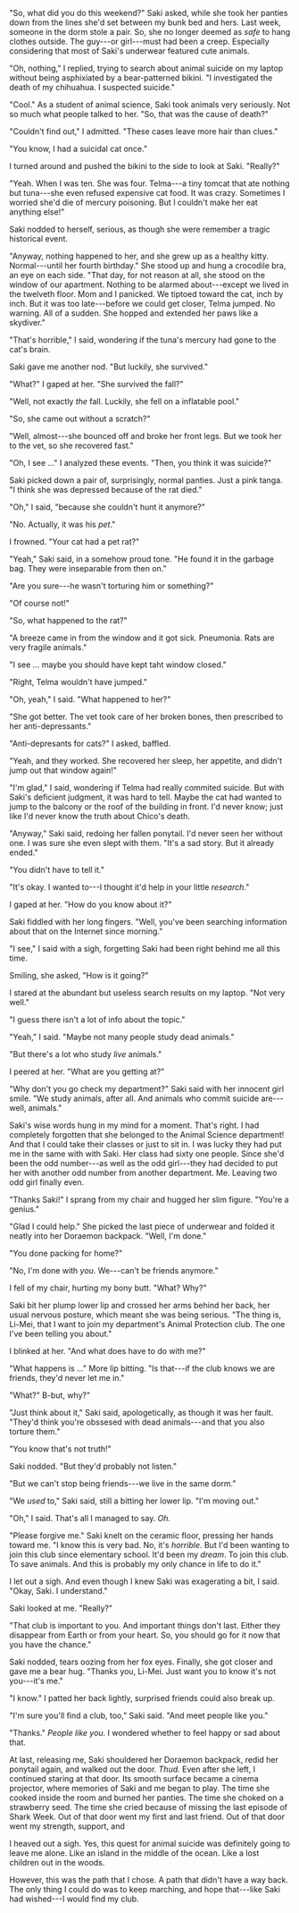 "So, what did you do this weekend?" Saki asked, while she took her panties down from the lines she'd set between my bunk bed and hers. Last week, someone in the dorm stole a pair. So, she no longer deemed as *safe* to hang clothes outside. The guy---or girl---must had been a creep. Especially considering that most of Saki's underwear featured cute animals.

"Oh, nothing," I replied, trying to search about animal suicide on my laptop without being asphixiated by a bear-patterned bikini. "I investigated the death of my chihuahua. I suspected suicide."

"Cool." As a student of animal science, Saki took animals very seriously. Not so much what people talked to her. "So, that was the cause of death?"

"Couldn't find out," I admitted. "These cases leave more hair than clues."

"You know, I had a suicidal cat once."

I turned around and pushed the bikini to the side to look at Saki. "Really?"

"Yeah. When I was ten. She was four. Telma---a tiny tomcat that ate nothing but tuna---she even refused expensive cat food. It was crazy. Sometimes I worried she'd die of mercury poisoning. But I couldn't make her eat anything else!"

Saki nodded to herself, serious, as though she were remember a tragic historical event.

"Anyway, nothing happened to her, and she grew up as a healthy kitty. Normal---until her fourth birthday." She stood up and hung a crocodile bra, an eye on each side. "That day, for not reason at all, she stood on the window of our apartment. Nothing to be alarmed about---except we lived in the twelveth floor. Mom and I panicked. We tiptoed toward the cat, inch by inch. But it was too late---before we could get closer, Telma jumped. No warning. All of a sudden. She hopped and extended her paws like a skydiver."

"That's horrible," I said, wondering if the tuna's mercury had gone to the cat's brain.

Saki gave me another nod. "But luckily, she survived."

"What?" I gaped at her. "She survived the fall?"

"Well, not exactly *the* fall. Luckily, she fell on a inflatable pool."

"So, she came out without a scratch?"

"Well, almost---she bounced off and broke her front legs. But we took her to the vet, so she recovered fast."

"Oh, I see ..." I analyzed these events. "Then, you think it was suicide?"

Saki picked down a pair of, surprisingly, normal panties. Just a pink tanga. "I think she was depressed because of the rat died."

"Oh," I said, "because she couldn't hunt it anymore?"

"No. Actually, it was his *pet*."

I frowned. "Your cat had a pet rat?"

"Yeah," Saki said, in a somehow proud tone. "He found it in the garbage bag. They were inseparable from then on."

"Are you sure---he wasn't torturing him or something?"

"Of course not!"

"So, what happened to the rat?"

"A breeze came in from the window and it got sick. Pneumonia. Rats are very fragile animals."

"I see ... maybe you should have kept taht window closed."

"Right, Telma wouldn't have jumped."

"Oh, yeah," I said. "What happened to her?"

"She got better. The vet took care of her broken bones, then prescribed to her anti-depressants."

"Anti-depresants for cats?" I asked, baffled.

"Yeah, and they worked. She recovered her sleep, her appetite, and didn't jump out that window again!"

"I'm glad," I said, wondering if Telma had really commited suicide. But with Saki's deficient judgment, it was hard to tell. Maybe the cat had wanted to jump to the balcony or the roof of the building in front. I'd never know; just like I'd never know the truth about Chico's death.

"Anyway," Saki said, redoing her fallen ponytail. I'd never seen her without one. I was sure she even slept with them. "It's a sad story. But it already ended."

"You didn't have to tell it."

"It's okay. I wanted to---I thought it'd help in your little *research*."

I gaped at her. "How do you know about it?"

Saki fiddled with her long fingers. "Well, you've been searching information about that on the Internet since morning."

"I see," I said with a sigh, forgetting Saki had been right behind me all this time.

Smiling, she asked, "How is it going?"

I stared at the abundant but useless search results on my laptop. "Not very well."

"I guess there isn't a lot of info about the topic."

"Yeah," I said. "Maybe not many people study dead animals."

"But there's a lot who study *live* animals."

I peered at her. "What are you getting at?"

"Why don't you go check my department?" Saki said with her innocent girl smile. "We study animals, after all. And animals who commit suicide are---well, animals."

Saki's wise words hung in my mind for a moment. That's right. I had completely forgotten that she belonged to the Animal Science department! And that I could take their classes or just to sit in. I was lucky they had put me in the same with with Saki. Her class had sixty one people. Since she'd been the odd number---as well as the odd girl---they had decided to put her with another odd number from another department. Me. Leaving two odd girl finally even.

"Thanks Saki!" I sprang from my chair and hugged her slim figure. "You're a genius."

"Glad I could help." She picked the last piece of underwear and folded it neatly into her Doraemon backpack. "Well, I'm done."

"You done packing for home?"

"No, I'm done with *you*. We---can't be friends anymore."

I fell of my chair, hurting my bony butt. "What? Why?"

Saki bit her plump lower lip and crossed her arms behind her back, her usual nervous posture, which meant she was being serious. "The thing is, Li-Mei, that I want to join my department's Animal Protection club. The one I've been telling you about."

I blinked at her. "And what does have to do with me?"

"What happens is ..." More lip bitting. "Is that---if the club knows we are friends, they'd never let me in."

"What?" B-but, why?"

"Just think about it," Saki said, apologetically, as though it was her fault. "They'd think you're obssesed with dead animals---and that you also torture them."

"You know that's not truth!"

Saki nodded. "But they'd probably not listen."

"But we can't stop being friends---we live in the same dorm."

"We *used* to," Saki said, still a bitting her lower lip. "I'm moving out."

"Oh," I said. That's all I managed to say. *Oh.*

"Please forgive me." Saki knelt on the ceramic floor, pressing her hands toward me. "I know this is very bad. No, it's *horrible*. But I'd been wanting to join this club since elementary school. It'd been my *dream*. To join this club. To save animals. And this is probably my only chance in life to do it."

I let out a sigh. And even though I knew Saki was exagerating a bit, I said. "Okay, Saki. I understand."

Saki looked at me. "Really?"

"That club is important to you. And important things don't last. Either they disappear from Earth or from your heart. So, you should go for it now that you have the chance."

Saki nodded, tears oozing from her fox eyes. Finally, she got closer and gave me a bear hug. "Thanks you, Li-Mei. Just want you to know it's not you---it's me."

"I know." I patted her back lightly, surprised friends could also break up.

"I'm sure you'll find a club, too," Saki said. "And meet people like you."

"Thanks." *People like you.* I wondered whether to feel happy or sad about that.

At last, releasing me, Saki shouldered her Doraemon backpack, redid her ponytail again, and walked out the door. *Thud.* Even after she left, I continued staring at that door. Its smooth surface became a cinema projector, where memories of Saki and me began to play. The time she cooked inside the room and burned her panties. The time she choked on a strawberry seed. The time she cried because of missing the last episode of Shark Week. Out of that door went my first and last friend. Out of that door went my strength, support, and

I heaved out a sigh. Yes, this quest for animal suicide was definitely going to leave me alone. Like an island in the middle of the ocean. Like a lost children out in the woods.

However, this was the path that I chose. A path that didn't have a way back. The only thing I could do was to keep marching, and hope that---like Saki had wished---I would find my club.
